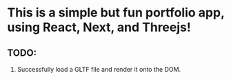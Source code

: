 # This is a simple but fun portfolio app, using React, Next, and Threejs!

## TODO:
1. Successfully load a GLTF file and render it onto the DOM.
